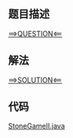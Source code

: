 ## 题目描述

[==>QUESTION<==](https://leetcode.cn/problems/stone-game-ii/description/)

## 解法

[==>SOLUTION<==](https://leetcode.cn/problems/stone-game-ii/solutions/284065/java-dong-tai-gui-hua-qing-xi-yi-dong-17xing-by-lg/)

## 代码

[StoneGameII.java](https://github.com/Marshal7cc/leetcode-java/blob/master/src/dp/StoneGameII.java)

